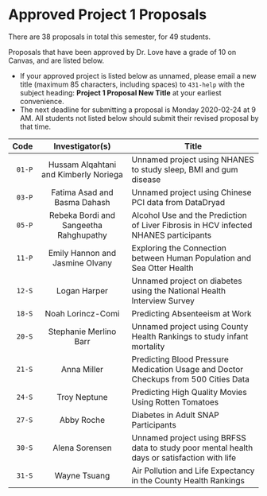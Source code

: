 # Approved Project 1 Proposals

There are 38 proposals in total this semester, for 49 students.

Proposals that have been approved by Dr. Love have a grade of 10 on Canvas, and are listed below. 

- If your approved project is listed below as unnamed, please email a new title (maximum 85 characters, including spaces) to `431-help` with the subject heading: **Project 1 Proposal New Title** at your earliest convenience.
- The next deadline for submitting a proposal is Monday 2020-02-24 at 9 AM. All students not listed below should submit their revised proposal by that time.

Code | Investigator(s) | Title
------: | :----------------: | -------------------------------------------------------------------------------------------
`01-P` | Hussam Alqahtani and Kimberly Noriega | Unnamed project using NHANES to study sleep, BMI and gum disease
`03-P` | Fatima Asad and Basma Dahash | Unnamed project using Chinese PCI data from DataDryad
`05-P` | Rebeka Bordi and Sangeetha Rahghupathy | Alcohol Use and the Prediction of Liver Fibrosis in HCV infected NHANES participants
`11-P` | Emily Hannon and Jasmine Olvany | Exploring the Connection between Human Population and Sea Otter Health
`12-S` | Logan Harper | Unnamed project on diabetes using the National Health Interview Survey
`18-S` | Noah Lorincz-Comi | Predicting Absenteeism at Work
`20-S` | Stephanie Merlino Barr | Unnamed project using County Health Rankings to study infant mortality
`21-S` | Anna Miller | Predicting Blood Pressure Medication Usage and Doctor Checkups from 500 Cities Data
`24-S` | Troy Neptune | Predicting High Quality Movies Using Rotten Tomatoes
`27-S` | Abby Roche | Diabetes in Adult SNAP Participants
`30-S` | Alena Sorensen | Unnamed project using BRFSS data to study poor mental health days or satisfaction with life
`31-S` | Wayne Tsuang | Air Pollution and Life Expectancy in the County Health Rankings
